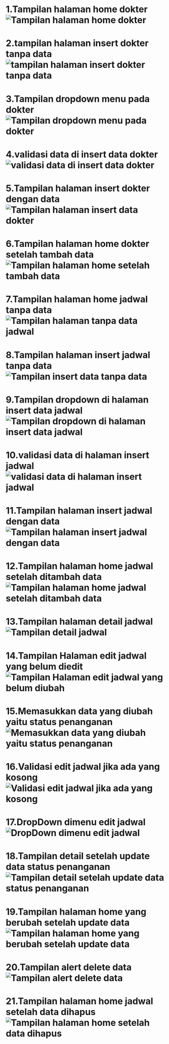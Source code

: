 # 1.Tampilan halaman home dokter ![Tampilan halaman home dokter](https://github.com/user-attachments/assets/0ee3a7d4-8158-48ff-95ac-01c54b31844b)
# 2.tampilan halaman insert dokter tanpa data ![tampilan halaman insert dokter tanpa data](https://github.com/user-attachments/assets/49dfb21d-1614-43a6-84fc-103193db863e)
# 3.Tampilan dropdown menu pada dokter ![Tampilan dropdown menu pada dokter](https://github.com/user-attachments/assets/e811c2bd-3e4f-4c11-b6f0-b63f8c9eb58e)
# 4.validasi data di insert data dokter ![validasi data di insert data dokter](https://github.com/user-attachments/assets/f57b313d-2f65-40fd-aab2-64ff67a25769)
# 5.Tampilan halaman insert dokter dengan data ![Tampilan halaman insert data dokter](https://github.com/user-attachments/assets/813199a7-9d8c-47f3-8595-e3838bfca78a)
# 6.Tampilan halaman home dokter setelah tambah data ![Tampilan halaman home setelah tambah data](https://github.com/user-attachments/assets/cf9616c2-2435-4fc9-97dd-588b5262a068)
# 7.Tampilan halaman home jadwal tanpa data ![Tampilan halaman tanpa data jadwal](https://github.com/user-attachments/assets/2b374d33-150a-473c-8154-edebd99e6192)
# 8.Tampilan halaman insert jadwal tanpa data ![Tampilan insert data tanpa data](https://github.com/user-attachments/assets/f4df8f59-23b7-4774-bd86-08041e8439e1)
# 9.Tampilan dropdown di halaman insert data jadwal ![Tampilan dropdown di halaman insert data jadwal](https://github.com/user-attachments/assets/ab27f4e3-6c5d-43a6-8997-1ba371e2d4eb)
# 10.validasi data di halaman insert jadwal ![validasi data di halaman insert jadwal](https://github.com/user-attachments/assets/fbef76ab-a4c1-455e-a698-8213378b4ac5)
# 11.Tampilan halaman insert jadwal dengan data ![Tampilan halaman insert jadwal dengan data](https://github.com/user-attachments/assets/d3d7f305-a6fc-49b7-9917-6a34a1eae629)
# 12.Tampilan halaman home jadwal setelah ditambah data ![Tampilan halaman home jadwal setelah ditambah data](https://github.com/user-attachments/assets/59a7ce9a-a4dc-4bd4-bfe5-a686e0c0821b)
# 13.Tampilan halaman detail jadwal ![Tampilan detail jadwal](https://github.com/user-attachments/assets/067cd483-4519-4fc8-841a-5a4ef2259b15)
# 14.Tampilan Halaman edit jadwal yang belum diedit ![Tampilan Halaman edit jadwal yang belum diubah](https://github.com/user-attachments/assets/fe893c89-57e9-44bf-bec0-d95c3ff799a7)
# 15.Memasukkan data yang diubah yaitu status penanganan ![Memasukkan data yang diubah yaitu status penanganan](https://github.com/user-attachments/assets/decd220d-92ae-46bb-885d-6f57cd1c740d)
# 16.Validasi edit jadwal jika ada yang kosong ![Validasi edit jadwal jika ada yang kosong](https://github.com/user-attachments/assets/52d7627f-e4d4-4bbe-8e88-4eaf26ced341)
# 17.DropDown dimenu edit jadwal ![DropDown dimenu edit jadwal](https://github.com/user-attachments/assets/0079aa23-61e7-4175-a94a-84e62c6c7a57)
# 18.Tampilan detail setelah update data status penanganan ![Tampilan detail setelah update data status penanganan](https://github.com/user-attachments/assets/032c5265-7f66-4fa2-978c-d12240ebdc05)
# 19.Tampilan halaman home yang berubah setelah update data ![Tampilan halaman home yang berubah setelah update data](https://github.com/user-attachments/assets/638a5a71-6341-48a8-93bc-7e963b2cc93f)
# 20.Tampilan alert delete data ![Tampilan alert delete data](https://github.com/user-attachments/assets/997d47bd-68b9-448d-a779-b441bc26dc58)
# 21.Tampilan halaman home jadwal setelah data dihapus ![Tampilan halaman home setelah data dihapus](https://github.com/user-attachments/assets/06cff979-85f6-4a25-ac12-c47a6ffe9eeb)
